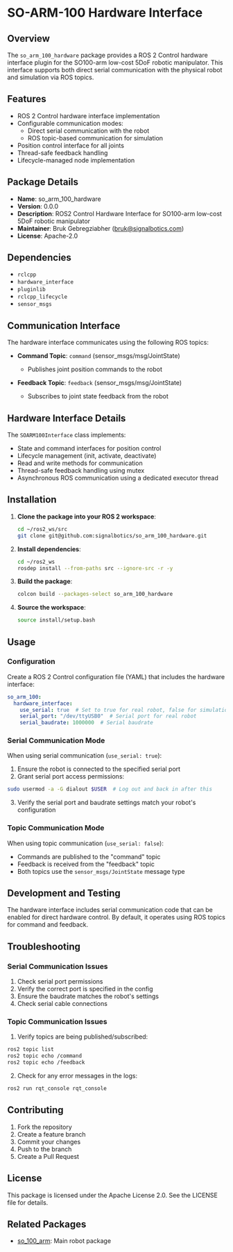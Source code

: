 # SO-ARM-100 Hardware Interface

## Overview
The `so_arm_100_hardware` package provides a ROS 2 Control hardware interface plugin for the SO100-arm low-cost 5DoF robotic manipulator. This interface supports both direct serial communication with the physical robot and simulation via ROS topics.

## Features
- ROS 2 Control hardware interface implementation
- Configurable communication modes:
  - Direct serial communication with the robot
  - ROS topic-based communication for simulation
- Position control interface for all joints
- Thread-safe feedback handling
- Lifecycle-managed node implementation

## Package Details
- **Name**: so_arm_100_hardware
- **Version**: 0.0.0
- **Description**: ROS2 Control Hardware Interface for SO100-arm low-cost 5DoF robotic manipulator
- **Maintainer**: Bruk Gebregziabher (<bruk@signalbotics.com>)
- **License**: Apache-2.0

## Dependencies
- `rclcpp`
- `hardware_interface`
- `pluginlib`
- `rclcpp_lifecycle`
- `sensor_msgs`

## Communication Interface
The hardware interface communicates using the following ROS topics:

- **Command Topic**: `command` (sensor_msgs/msg/JointState)
  - Publishes joint position commands to the robot
  
- **Feedback Topic**: `feedback` (sensor_msgs/msg/JointState)
  - Subscribes to joint state feedback from the robot

## Hardware Interface Details
The `SOARM100Interface` class implements:
- State and command interfaces for position control
- Lifecycle management (init, activate, deactivate)
- Read and write methods for communication
- Thread-safe feedback handling using mutex
- Asynchronous ROS communication using a dedicated executor thread

## Installation

1. **Clone the package into your ROS 2 workspace**:

   ```bash
   cd ~/ros2_ws/src
   git clone git@github.com:signalbotics/so_arm_100_hardware.git
   ```

2. **Install dependencies**:

   ```bash
   cd ~/ros2_ws
   rosdep install --from-paths src --ignore-src -r -y
   ```

3. **Build the package**:

   ```bash
   colcon build --packages-select so_arm_100_hardware
   ```

4. **Source the workspace**:

   ```bash
   source install/setup.bash
   ```

## Usage

### Configuration

Create a ROS 2 Control configuration file (YAML) that includes the hardware interface:

```yaml
so_arm_100:
  hardware_interface:
    use_serial: true  # Set to true for real robot, false for simulation
    serial_port: "/dev/ttyUSB0"  # Serial port for real robot
    serial_baudrate: 1000000  # Serial baudrate
```

### Serial Communication Mode
When using serial communication (`use_serial: true`):
1. Ensure the robot is connected to the specified serial port
2. Grant serial port access permissions:
```bash
sudo usermod -a -G dialout $USER  # Log out and back in after this
```
3. Verify the serial port and baudrate settings match your robot's configuration

### Topic Communication Mode
When using topic communication (`use_serial: false`):
- Commands are published to the "command" topic
- Feedback is received from the "feedback" topic
- Both topics use the `sensor_msgs/JointState` message type

## Development and Testing
The hardware interface includes serial communication code that can be enabled for direct hardware control. By default, it operates using ROS topics for command and feedback.

## Troubleshooting

### Serial Communication Issues
1. Check serial port permissions
2. Verify the correct port is specified in the config
3. Ensure the baudrate matches the robot's settings
4. Check serial cable connections

### Topic Communication Issues
1. Verify topics are being published/subscribed:
```bash
ros2 topic list
ros2 topic echo /command
ros2 topic echo /feedback
```

2. Check for any error messages in the logs:
```bash
ros2 run rqt_console rqt_console
```

## Contributing
1. Fork the repository
2. Create a feature branch
3. Commit your changes
4. Push to the branch
5. Create a Pull Request

## License
This package is licensed under the Apache License 2.0. See the LICENSE file for details.

## Related Packages
- [so_100_arm](https://github.com/brukg/so-100-arm): Main robot package
